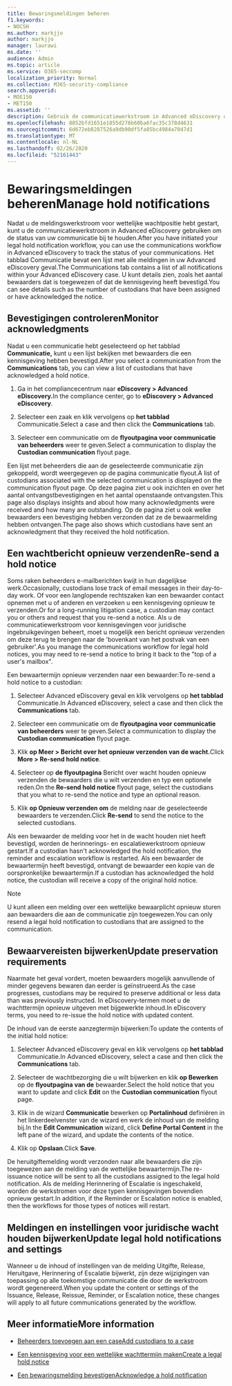 ```yaml
---
title: Bewaringsmeldingen beheren
f1.keywords:
- NOCSH
ms.author: markjjo
author: markjjo
manager: laurawi
ms.date: ''
audience: Admin
ms.topic: article
ms.service: O365-seccomp
localization_priority: Normal
ms.collection: M365-security-compliance
search.appverid:
- MOE150
- MET150
ms.assetid: ''
description: Gebruik de communicatiewerkstroom in Advanced eDiscovery om de status van uw meldingen over wettelijke wachtposities bij te houden en deze zo nodig bij te werken en opnieuw te sturen.
ms.openlocfilehash: 8852bfd1651e1855d276b60ba6fac35c378d4631
ms.sourcegitcommit: 6d672eb8287526a9db90df5fa85bc4984a7047d1
ms.translationtype: MT
ms.contentlocale: nl-NL
ms.lasthandoff: 02/26/2020
ms.locfileid: "52161443"
---
```

# <a name="manage-hold-notifications"></a><span data-ttu-id="44637-103">Bewaringsmeldingen beheren</span><span class="sxs-lookup"><span data-stu-id="44637-103">Manage hold notifications</span></span>

<span data-ttu-id="44637-104">Nadat u de meldingswerkstroom voor wettelijke wachtpositie hebt gestart, kunt u de communicatiewerkstroom in Advanced eDiscovery gebruiken om de status van uw communicatie bij te houden.</span><span class="sxs-lookup"><span data-stu-id="44637-104">After you have initiated your legal hold notification workflow, you can use the communications workflow in Advanced eDiscovery to track the status of your communications.</span></span> <span data-ttu-id="44637-105">Het tabblad Communicatie bevat een lijst met alle meldingen in uw Advanced eDiscovery geval.</span><span class="sxs-lookup"><span data-stu-id="44637-105">The Communications tab contains a list of all notifications within your Advanced eDiscovery case.</span></span> <span data-ttu-id="44637-106">U kunt details zien, zoals het aantal bewaarders dat is toegewezen of dat de kennisgeving heeft bevestigd.</span><span class="sxs-lookup"><span data-stu-id="44637-106">You can see details such as the number of custodians that have been assigned or have acknowledged the notice.</span></span>

## <a name="monitor-acknowledgments"></a><span data-ttu-id="44637-107">Bevestigingen controleren</span><span class="sxs-lookup"><span data-stu-id="44637-107">Monitor acknowledgments</span></span>

<span data-ttu-id="44637-108">Nadat u een communicatie hebt geselecteerd op het tabblad **Communicatie,** kunt u een lijst bekijken met bewaarders die een kennisgeving hebben bevestigd.</span><span class="sxs-lookup"><span data-stu-id="44637-108">After you select a communication from the **Communications** tab, you can view a list of custodians that have acknowledged a hold notice.</span></span> 

1. <span data-ttu-id="44637-109">Ga in het compliancecentrum naar **eDiscovery > Advanced eDiscovery.**</span><span class="sxs-lookup"><span data-stu-id="44637-109">In the compliance center, go to **eDiscovery > Advanced eDiscovery**.</span></span>

2. <span data-ttu-id="44637-110">Selecteer een zaak en klik vervolgens op **het tabblad** Communicatie.</span><span class="sxs-lookup"><span data-stu-id="44637-110">Select a case and then click the **Communications** tab.</span></span>

3. <span data-ttu-id="44637-111">Selecteer een communicatie om de **flyoutpagina voor communicatie van beheerders** weer te geven.</span><span class="sxs-lookup"><span data-stu-id="44637-111">Select a communication to display the **Custodian communication** flyout page.</span></span>

<span data-ttu-id="44637-112">Een lijst met beheerders die aan de geselecteerde communicatie zijn gekoppeld, wordt weergegeven op de pagina communicatie flyout.</span><span class="sxs-lookup"><span data-stu-id="44637-112">A list of custodians associated with the selected communication is displayed on the communication flyout page.</span></span> <span data-ttu-id="44637-113">Op deze pagina ziet u ook inzichten en over het aantal ontvangstbevestigingen en het aantal openstaande ontvangsten.</span><span class="sxs-lookup"><span data-stu-id="44637-113">This page also displays insights and about how many acknowledgments were received and how many are outstanding.</span></span> <span data-ttu-id="44637-114">Op de pagina ziet u ook welke bewaarders een bevestiging hebben verzonden dat ze de bewaarmelding hebben ontvangen.</span><span class="sxs-lookup"><span data-stu-id="44637-114">The page also shows which custodians have sent an acknowledgment that they received the hold notification.</span></span>

## <a name="re-send-a-hold-notice"></a><span data-ttu-id="44637-115">Een wachtbericht opnieuw verzenden</span><span class="sxs-lookup"><span data-stu-id="44637-115">Re-send a hold notice</span></span>

<span data-ttu-id="44637-116">Soms raken beheerders e-mailberichten kwijt in hun dagelijkse werk.</span><span class="sxs-lookup"><span data-stu-id="44637-116">Occasionally, custodians lose track of email messages in their day-to-day work.</span></span> <span data-ttu-id="44637-117">Of voor een langlopende rechtszaken kan een bewaarder contact opnemen met u of anderen en verzoeken u een kennisgeving opnieuw te verzenden.</span><span class="sxs-lookup"><span data-stu-id="44637-117">Or for a long-running litigation case, a custodian may contact you or others and request that you re-send a notice.</span></span> <span data-ttu-id="44637-118">Als u de communicatiewerkstroom voor kennisgevingen voor juridische ingebruikgevingen beheert, moet u mogelijk een bericht opnieuw verzenden om deze terug te brengen naar de 'bovenkant van het postvak van een gebruiker'.</span><span class="sxs-lookup"><span data-stu-id="44637-118">As you manage the communications workflow for legal hold notices, you may need to re-send a notice to bring it back to the "top of a user's mailbox".</span></span>

<span data-ttu-id="44637-119">Een bewaartermijn opnieuw verzenden naar een bewaarder:</span><span class="sxs-lookup"><span data-stu-id="44637-119">To re-send a hold notice to a custodian:</span></span>

1. <span data-ttu-id="44637-120">Selecteer Advanced eDiscovery geval en klik vervolgens op **het tabblad** Communicatie.</span><span class="sxs-lookup"><span data-stu-id="44637-120">In Advanced eDiscovery, select a case and then click the **Communications** tab.</span></span>

2. <span data-ttu-id="44637-121">Selecteer een communicatie om de **flyoutpagina voor communicatie van beheerders** weer te geven.</span><span class="sxs-lookup"><span data-stu-id="44637-121">Select a communication to display the **Custodian communication** flyout page.</span></span>

3. <span data-ttu-id="44637-122">Klik **op Meer > Bericht over het opnieuw verzenden van de wacht.**</span><span class="sxs-lookup"><span data-stu-id="44637-122">Click **More > Re-send hold notice**.</span></span>

4. <span data-ttu-id="44637-123">Selecteer op **de flyoutpagina** Bericht over wacht houden opnieuw verzenden de bewaarders die u wilt verzenden en typ een optionele reden.</span><span class="sxs-lookup"><span data-stu-id="44637-123">On the **Re-send hold notice** flyout page, select the custodians that you what to re-send the notice and type an optional reason.</span></span>

5. <span data-ttu-id="44637-124">Klik **op Opnieuw verzenden om** de melding naar de geselecteerde bewaarders te verzenden.</span><span class="sxs-lookup"><span data-stu-id="44637-124">Click **Re-send** to send the notice to the selected custodians.</span></span>

<span data-ttu-id="44637-125">Als een bewaarder de melding voor het in de wacht houden niet heeft bevestigd, worden de herinnerings- en escalatiewerkstroom opnieuw gestart.</span><span class="sxs-lookup"><span data-stu-id="44637-125">If a custodian hasn't acknowledged the hold notification, the reminder and escalation workflow is restarted.</span></span> <span data-ttu-id="44637-126">Als een bewaarder de bewaartermijn heeft bevestigd, ontvangt de bewaarder een kopie van de oorspronkelijke bewaartermijn.</span><span class="sxs-lookup"><span data-stu-id="44637-126">If a custodian has acknowledged the hold notice, the custodian will receive a copy of the original hold notice.</span></span>

> [!NOTE]
> <span data-ttu-id="44637-127">U kunt alleen een melding over een wettelijke bewaarplicht opnieuw sturen aan bewaarders die aan de communicatie zijn toegewezen.</span><span class="sxs-lookup"><span data-stu-id="44637-127">You can only resend a legal hold notification to custodians that are assigned to the communication.</span></span> 

## <a name="update-preservation-requirements"></a><span data-ttu-id="44637-128">Bewaarvereisten bijwerken</span><span class="sxs-lookup"><span data-stu-id="44637-128">Update preservation requirements</span></span>
  
<span data-ttu-id="44637-129">Naarmate het geval vordert, moeten bewaarders mogelijk aanvullende of minder gegevens bewaren dan eerder is geïnstrueerd.</span><span class="sxs-lookup"><span data-stu-id="44637-129">As the case progresses, custodians may be required to preserve additional or less data than was previously instructed.</span></span> <span data-ttu-id="44637-130">In eDiscovery-termen moet u de wachttermijn opnieuw uitgeven met bijgewerkte inhoud.</span><span class="sxs-lookup"><span data-stu-id="44637-130">In eDiscovery terms, you need to re-issue the hold notice with updated content.</span></span>

<span data-ttu-id="44637-131">De inhoud van de eerste aanzegtermijn bijwerken:</span><span class="sxs-lookup"><span data-stu-id="44637-131">To update the contents of the initial hold notice:</span></span>

1. <span data-ttu-id="44637-132">Selecteer Advanced eDiscovery geval en klik vervolgens op **het tabblad** Communicatie.</span><span class="sxs-lookup"><span data-stu-id="44637-132">In Advanced eDiscovery, select a case and then click the **Communications** tab.</span></span>

2. <span data-ttu-id="44637-133">Selecteer de wachtbezorging die u wilt bijwerken en klik **op Bewerken** op de **flyoutpagina van de** bewaarder.</span><span class="sxs-lookup"><span data-stu-id="44637-133">Select the hold notice that you want to update and click **Edit** on the **Custodian communication** flyout page.</span></span>

3. <span data-ttu-id="44637-134">Klik in de wizard **Communicatie** bewerken op **Portalinhoud** definiëren in het linkerdeelvenster van de wizard en werk de inhoud van de melding bij.</span><span class="sxs-lookup"><span data-stu-id="44637-134">In the **Edit Communication** wizard, click **Define Portal Content** in the left pane of the wizard, and update the contents of the notice.</span></span>

4. <span data-ttu-id="44637-135">Klik op **Opslaan**.</span><span class="sxs-lookup"><span data-stu-id="44637-135">Click **Save**.</span></span>

<span data-ttu-id="44637-136">De heruitgiftemelding wordt verzonden naar alle bewaarders die zijn toegewezen aan de melding van de wettelijke bewaartermijn.</span><span class="sxs-lookup"><span data-stu-id="44637-136">The re-issuance notice will be sent to all the custodians assigned to the legal hold notification.</span></span> <span data-ttu-id="44637-137">Als de melding Herinnering of Escalatie is ingeschakeld, worden de werkstromen voor deze typen kennisgevingen bovendien opnieuw gestart.</span><span class="sxs-lookup"><span data-stu-id="44637-137">In addition, if the Reminder or Escalation notice is enabled, then the workflows for those types of notices will restart.</span></span>

## <a name="update-legal-hold-notifications-and-settings"></a><span data-ttu-id="44637-138">Meldingen en instellingen voor juridische wacht houden bijwerken</span><span class="sxs-lookup"><span data-stu-id="44637-138">Update legal hold notifications and settings</span></span>

<span data-ttu-id="44637-139">Wanneer u de inhoud of instellingen van de melding Uitgifte, Release, Heruitgave, Herinnering of Escalatie bijwerkt, zijn deze wijzigingen van toepassing op alle toekomstige communicatie die door de werkstroom wordt gegenereerd.</span><span class="sxs-lookup"><span data-stu-id="44637-139">When you update the content or settings of the Issuance, Release, Reissue, Reminder, or Escalation notice, these changes will apply to all future communications generated by the workflow.</span></span>

## <a name="more-information"></a><span data-ttu-id="44637-140">Meer informatie</span><span class="sxs-lookup"><span data-stu-id="44637-140">More information</span></span>

- [<span data-ttu-id="44637-141">Beheerders toevoegen aan een case</span><span class="sxs-lookup"><span data-stu-id="44637-141">Add custodians to a case</span></span>](add-custodians-to-case.md)

- [<span data-ttu-id="44637-142">Een kennisgeving voor een wettelijke wachttermijn maken</span><span class="sxs-lookup"><span data-stu-id="44637-142">Create a legal hold notice</span></span>](create-hold-notification.md)

- [<span data-ttu-id="44637-143">Een bewaringsmelding bevestigen</span><span class="sxs-lookup"><span data-stu-id="44637-143">Acknowledge a hold notification</span></span>](acknowledge-hold-notification.md)
